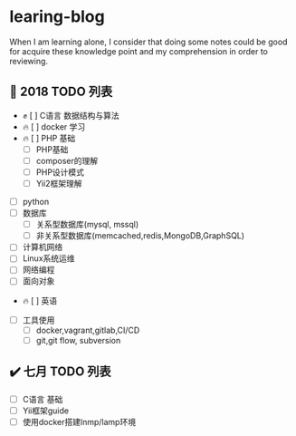 # learing-blog
When I am learning alone, I consider that  doing some notes could be good for acquire these knowledge point and my comprehension  in order to reviewing.

## :muscle: 2018 TODO 列表

- :fist: [ ] C语言 数据结构与算法 
- :fire: [ ] docker 学习
- :fire: [ ] PHP 基础
    + [ ] PHP基础
    + [ ] composer的理解
    + [ ] PHP设计模式
    + [ ] Yii2框架理解
- [ ] python 
- [ ] 数据库
    + [ ] 关系型数据库(mysql, mssql)
    + [ ] 非关系型数据库(memcached,redis,MongoDB,GraphSQL)
- [ ] 计算机网络
- [ ] Linux系统运维
- [ ] 网络编程
- [ ] 面向对象
- :fire: [ ] 英语
- [ ] 工具使用
    + [ ] docker,vagrant,gitlab,CI/CD
    + [ ] git,git flow, subversion

## :heavy_check_mark: 七月 TODO 列表

- [ ] C语言 基础
- [ ] Yii框架guide
- [ ] 使用docker搭建lnmp/lamp环境
